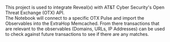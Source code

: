 This project is used to integrate Reveal(x) with AT&T Cyber Security's Open Threat Exchange (OTX) API.  
The Notebook will connect to a specific OTX Pulse and import the Observables into the ExtraHop Memcached.  From there transactions that are relevant to the observables (Domains, URLs, IP Addresses) can be used to check against future transactions to see if there are any matches. 


